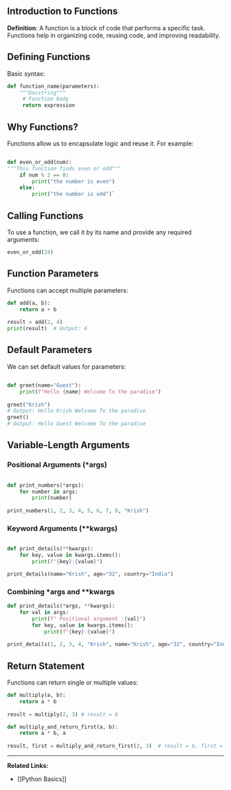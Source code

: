 ## Introduction to Functions

**Definition**: A function is a block of code that performs a specific task. Functions help in organizing code, reusing code, and improving readability.

## Defining Functions

Basic syntax:

```python
def function_name(parameters):    
	"""Docstring"""   
	 # Function body    
	 return expression
```

## Why Functions?

Functions allow us to encapsulate logic and reuse it. For example:

```python

def even_or_odd(num):    
"""This function finds even or odd"""    
	if num % 2 == 0:       
		print("the number is even")    
	else:    
	    print("the number is odd")`
```
## Calling Functions

To use a function, we call it by its name and provide any required arguments:

```python
even_or_odd(24)
```

## Function Parameters

Functions can accept multiple parameters:

```python
def add(a, b):    
	return a + b 
	
result = add(2, 4) 
print(result)  # Output: 6
```
## Default Parameters

We can set default values for parameters:

```python

def greet(name="Guest"):    
	print(f"Hello {name} Welcome To the paradise") 
	
greet("Krish")  
# Output: Hello Krish Welcome To the paradise 
greet() 
# Output: Hello Guest Welcome To the paradise
```

## Variable-Length Arguments

### Positional Arguments (*args)

```python

def print_numbers(*args):     
	for number in args:       
		print(number) 
		
print_numbers(1, 2, 3, 4, 5, 6, 7, 8, "Krish")
```

### Keyword Arguments (**kwargs)

```python

def print_details(**kwargs):     
	for key, value in kwargs.items():        
		print(f"{key}:{value}") 

print_details(name="Krish", age="32", country="India")
```

### Combining *args and **kwargs

```python
def print_details(*args, **kwargs):     
	for val in args:        
		print(f" Positional argument :{val}")         
		for key, value in kwargs.items():        
			print(f"{key}:{value}") 
			
print_details(1, 2, 3, 4, "Krish", name="Krish", age="32", country="India")
```

## Return Statement

Functions can return single or multiple values:

```python
def multiply(a, b):     
	return a * b 
	
result = multiply(2, 3) # result = 6 

def multiply_and_return_first(a, b):     
	return a * b, a 
	
result, first = multiply_and_return_first(2, 3)  # result = 6, first = 2
```

----

**Related Links:**

- [[Python Basics]]
